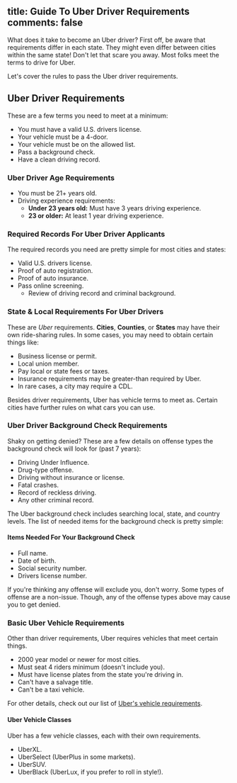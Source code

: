 title: Guide To Uber Driver Requirements
comments: false
---
What does it take to become an Uber driver? First off, be aware that requirements differ in each state. They might even differ between cities within the same state! Don't let that scare you away. Most folks meet the terms to drive for Uber.

Let's cover the rules to pass the Uber driver requirements.

## Uber Driver Requirements
These are a few terms you need to meet at a minimum:

* You must have a valid U.S. drivers license.
* Your vehicle must be a 4-door.
* Your vehicle must be on the allowed list.
* Pass a background check.
* Have a clean driving record.

### Uber Driver Age Requirements
* You must be 21+ years old.
* Driving experience requirements:
    - **Under 23 years old:** Must have 3 years driving experience.
    - **23 or older:** At least 1 year driving experience.

### Required Records For Uber Driver Applicants
The required records you need are pretty simple for most cities and states:

* Valid U.S. drivers license.
* Proof of auto registration.
* Proof of auto insurance.
* Pass online screening.
    - Review of driving record and criminal background.

### State & Local Requirements For Uber Drivers
These are _Uber_ requirements. **Cities**, **Counties**, or **States** may have their own ride-sharing rules. In some cases, you may need to obtain certain things like:

* Business license or permit.
* Local union member.
* Pay local or state fees or taxes.
* Insurance requirements may be greater-than required by Uber.
* In rare cases, a city may require a CDL.

Besides driver requirements, Uber has vehicle terms to meet as. Certain cities have further rules on what cars you can use.

### Uber Driver Background Check Requirements
Shaky on getting denied? These are a few details on offense types the background check will look for (past 7 years):

* Driving Under Influence.
* Drug-type offense.
* Driving without insurance or license.
* Fatal crashes.
* Record of reckless driving.
* Any other criminal record.

The Uber background check includes searching local, state, and country levels. The list of needed items for the background check is pretty simple:

#### Items Needed For Your Background Check

* Full name.
* Date of birth.
* Social security number.
* Drivers license number.

If you're thinking any offense will exclude you, don't worry. Some types of offense are a non-issue.  Though, any of the offense types above may cause you to get denied.

### Basic Uber Vehicle Requirements
Other than driver requirements, Uber requires vehicles that meet certain things.

* 2000 year model or newer for most cities.
* Must seat 4 riders minimum (doesn't include you).
* Must have license plates from the state you're driving in.
* Can't have a salvage title.
* Can't be a taxi vehicle.

For other details, check out our list of [Uber's vehicle requirements](/uber/uber-driver-requirements/).

#### Uber Vehicle Classes
Uber has a few vehicle classes, each with their own requirements.

* UberXL.
* UberSelect (UberPlus in some markets).
* UberSUV.
* UberBlack (UberLux, if you prefer to roll in style!).